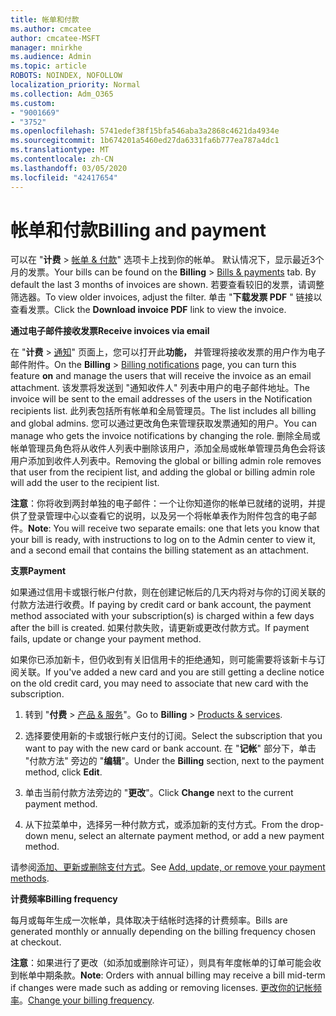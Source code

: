 ```yaml
---
title: 帐单和付款
ms.author: cmcatee
author: cmcatee-MSFT
manager: mnirkhe
ms.audience: Admin
ms.topic: article
ROBOTS: NOINDEX, NOFOLLOW
localization_priority: Normal
ms.collection: Adm_O365
ms.custom:
- "9001669"
- "3752"
ms.openlocfilehash: 5741edef38f15bfa546aba3a2868c4621da4934e
ms.sourcegitcommit: 1b674201a5460ed27da6331fa6b777ea787a4dc1
ms.translationtype: MT
ms.contentlocale: zh-CN
ms.lasthandoff: 03/05/2020
ms.locfileid: "42417654"
---
```

# <a name="billing-and-payment"></a><span data-ttu-id="018d7-102">帐单和付款</span><span class="sxs-lookup"><span data-stu-id="018d7-102">Billing and payment</span></span>

<span data-ttu-id="018d7-103">可以在 "**计费** > [帐单 & 付款](https://go.microsoft.com/fwlink/p/?linkid=848039)" 选项卡上找到你的帐单。 默认情况下，显示最近3个月的发票。</span><span class="sxs-lookup"><span data-stu-id="018d7-103">Your bills can be found on the **Billing** > [Bills & payments](https://go.microsoft.com/fwlink/p/?linkid=848039) tab.  By default the last 3 months of invoices are shown.</span></span>  <span data-ttu-id="018d7-104">若要查看较旧的发票，请调整筛选器。</span><span class="sxs-lookup"><span data-stu-id="018d7-104">To view older invoices, adjust the filter.</span></span>  <span data-ttu-id="018d7-105">单击 "**下载发票 PDF** " 链接以查看发票。</span><span class="sxs-lookup"><span data-stu-id="018d7-105">Click the **Download invoice PDF** link to view the invoice.</span></span>

<span data-ttu-id="018d7-106">**通过电子邮件接收发票**</span><span class="sxs-lookup"><span data-stu-id="018d7-106">**Receive invoices via email**</span></span>

<span data-ttu-id="018d7-107">在 "**计费** > [通知](https://go.microsoft.com/fwlink/p/?linkid=853212)" 页面上，您可以打开此**功能，** 并管理将接收发票的用户作为电子邮件附件。</span><span class="sxs-lookup"><span data-stu-id="018d7-107">On the **Billing** > [Billing notifications](https://go.microsoft.com/fwlink/p/?linkid=853212) page, you can turn this feature **on** and manage the users that will receive the invoice as an email attachment.</span></span> <span data-ttu-id="018d7-108">该发票将发送到 "通知收件人" 列表中用户的电子邮件地址。</span><span class="sxs-lookup"><span data-stu-id="018d7-108">The invoice will be sent to the email addresses of the users in the Notification recipients list.</span></span> <span data-ttu-id="018d7-109">此列表包括所有帐单和全局管理员。</span><span class="sxs-lookup"><span data-stu-id="018d7-109">The list includes all billing and global admins.</span></span>  <span data-ttu-id="018d7-110">您可以通过更改角色来管理获取发票通知的用户。</span><span class="sxs-lookup"><span data-stu-id="018d7-110">You can manage who gets the invoice notifications by changing the role.</span></span>  <span data-ttu-id="018d7-111">删除全局或帐单管理员角色将从收件人列表中删除该用户，添加全局或帐单管理员角色会将该用户添加到收件人列表中。</span><span class="sxs-lookup"><span data-stu-id="018d7-111">Removing the global or billing admin role removes that user from the recipient list, and adding the global or billing admin role will add the user to the recipient list.</span></span>

<span data-ttu-id="018d7-112">**注意**：你将收到两封单独的电子邮件：一个让你知道你的帐单已就绪的说明，并提供了登录管理中心以查看它的说明，以及另一个将帐单表作为附件包含的电子邮件。</span><span class="sxs-lookup"><span data-stu-id="018d7-112">**Note**: You will receive two separate emails: one that lets you know that your bill is ready, with instructions to log on to the Admin center to view it, and a second email that contains the billing statement as an attachment.</span></span>

<span data-ttu-id="018d7-113">**支票**</span><span class="sxs-lookup"><span data-stu-id="018d7-113">**Payment**</span></span>

<span data-ttu-id="018d7-114">如果通过信用卡或银行帐户付款，则在创建记帐后的几天内将对与你的订阅关联的付款方法进行收费。</span><span class="sxs-lookup"><span data-stu-id="018d7-114">If paying by credit card or bank account, the payment method associated with your subscription(s) is charged within a few days after the bill is created.</span></span>  <span data-ttu-id="018d7-115">如果付款失败，请更新或更改付款方式。</span><span class="sxs-lookup"><span data-stu-id="018d7-115">If payment fails, update or change your payment method.</span></span> 

<span data-ttu-id="018d7-116">如果你已添加新卡，但仍收到有关旧信用卡的拒绝通知，则可能需要将该新卡与订阅关联。</span><span class="sxs-lookup"><span data-stu-id="018d7-116">If you've added a new card and you are still getting a decline notice on the old credit card, you may need to associate that new card with the subscription.</span></span>

1. <span data-ttu-id="018d7-117">转到 "**付费** > [产品 & 服务](https://go.microsoft.com/fwlink/p/?linkid=842054)"。</span><span class="sxs-lookup"><span data-stu-id="018d7-117">Go to **Billing** > [Products & services](https://go.microsoft.com/fwlink/p/?linkid=842054).</span></span>

2. <span data-ttu-id="018d7-118">选择要使用新的卡或银行帐户支付的订阅。</span><span class="sxs-lookup"><span data-stu-id="018d7-118">Select the subscription that you want to pay with the new card or bank account.</span></span> <span data-ttu-id="018d7-119">在 "**记帐**" 部分下，单击 "付款方法" 旁边的 "**编辑**"。</span><span class="sxs-lookup"><span data-stu-id="018d7-119">Under the **Billing** section, next to the payment method, click **Edit**.</span></span>

3. <span data-ttu-id="018d7-120">单击当前付款方法旁边的 "**更改**"。</span><span class="sxs-lookup"><span data-stu-id="018d7-120">Click **Change** next to the current payment method.</span></span>

4. <span data-ttu-id="018d7-121">从下拉菜单中，选择另一种付款方式，或添加新的支付方式。</span><span class="sxs-lookup"><span data-stu-id="018d7-121">From the drop-down menu, select an alternate payment method, or add a new payment method.</span></span>

<span data-ttu-id="018d7-122">请参阅[添加、更新或删除支付方式](https://go.microsoft.com/fwlink/?linkid=2118133)。</span><span class="sxs-lookup"><span data-stu-id="018d7-122">See [Add, update, or remove your payment methods](https://go.microsoft.com/fwlink/?linkid=2118133).</span></span>

<span data-ttu-id="018d7-123">**计费频率**</span><span class="sxs-lookup"><span data-stu-id="018d7-123">**Billing frequency**</span></span>

<span data-ttu-id="018d7-124">每月或每年生成一次帐单，具体取决于结帐时选择的计费频率。</span><span class="sxs-lookup"><span data-stu-id="018d7-124">Bills are generated monthly or annually depending on the billing frequency chosen at checkout.</span></span>  

<span data-ttu-id="018d7-125">**注意**：如果进行了更改（如添加或删除许可证），则具有年度帐单的订单可能会收到帐单中期条款。</span><span class="sxs-lookup"><span data-stu-id="018d7-125">**Note**: Orders with annual billing may receive a bill mid-term if changes were made such as adding or removing licenses.</span></span>  <span data-ttu-id="018d7-126">[更改你的记帐频率](https://go.microsoft.com/fwlink/?linkid=2119148)。</span><span class="sxs-lookup"><span data-stu-id="018d7-126">[Change your billing frequency](https://go.microsoft.com/fwlink/?linkid=2119148).</span></span>
